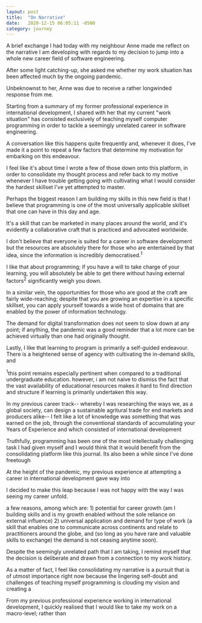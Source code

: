 ```yaml
---
layout: post
title:  "On Narrative"
date:   2020-12-15 06:05:11 -0500
category: journey
---
```


A brief exchange I had today with my neighbour Anne made me reflect on the narrative I am developing with regards to my decision to jump into a whole new career field of software engineering.

After some light catching-up, she asked me whether my work situation has been affected much by the ongoing pandemic. 

Unbeknownst to her, Anne was due to receive a rather longwinded response from me.

Starting from a summary of my former professional experience in international development, I shared with her that my current "work situation" has consisted exclusively of teaching myself computer programming in order to tackle a seemingly unrelated career in software engineering. 

A conversation like this happens quite frequently and, whenever it does, I've made it a point to repeat a few factors that determine my motivation for embarking on this endeavour. 

I feel like it's about time I wrote a few of those down onto this platform, in order to consolidate my thought process and refer back to my motive whenever I have trouble getting going with cultivating what I would consider the hardest skillset I've yet attempted to master. 

Perhaps the biggest reason I am building my skills in this new field is that I believe that programming is one of the most universally applicable skillset that one can have in this day and age.

It's a skill that can be marketed in many places around the world, and it's evidently a collaborative craft that is practiced and advocated worldwide. 

I don't believe that everyone is suited for a career in software development but the resources are absolutely there for those who are entertained by that idea, since the information is incredibly democratised.<sup>1</sup>

I like that about programming; if you have a will to take charge of your learning, you will absolutely be able to get there without having external factors<sup>2</sup> significantly weigh you down. 

In a similar vein, the opportunities for those who are good at the craft are fairly wide-reaching; despite that you are growing an expertise in a specific skillset, you can apply yourself towards a wide host of domains that are enabled by the power of information technology. 

The demand for digital transformation does not seem to slow down at any point; if anything, the pandemic was a good reminder that a lot more can be achieved virtually than one had originally thought. 

Lastly, I like that learning to program is primarily a self-guided endeavour. There is a heightened sense of agency with cultivating the in-demand skills, and 


<sup>1</sup>this point remains especially pertinent when compared to a traditional undergraduate education. however, i am not naive to dismiss the fact that the vast availability of educational resources makes it hard to find direction and structure if learning is primarily undertaken this way.







In my previous career track-- whereby I was researching the ways we, as a global society, can design a sustainable agritural trade for end markets and producers alike-- I felt like a lot of knowledge was something that was earned on the job, through the conventional standards of accumulating your Years of Experience and  which consisted of international development



Truthfully, programming has been one of the most intellectually challenging task I had given myself and I would think that it would benefit from the consolidating platform like this journal. Its also been a while since I've done freetough 

At the height of the pandemic, my previous experience at attempting a career in international development gave way into 

I decided to make this leap because I was not happy with the way I was seeing my career unfold. 



a few reasons, among which are: 1) potential for career growth (am I building skills and is my growth enabled without the sole reliance on external influence) 2) universal application and demand for type of work (a skill that enables one to communicate across continents and relate to practitioners around the globe, and (so long as you have rare and valuable skills to exchange) the demand is not ceasing anytime soon).

Despite the seemingly unrelated path that I am taking, I remind myself that the decision is deliberate and drawn from a connection to my work history.



As a matter of fact, I feel like consolidating my narrative is a pursuit that is of utmost importance right now because the lingering self-doubt and challenges of teaching myself programming is clouding my vision and creating a 

From my previous professional experience working in international development, I quickly realised that I would like to take my work on a macro-level; rather than 
